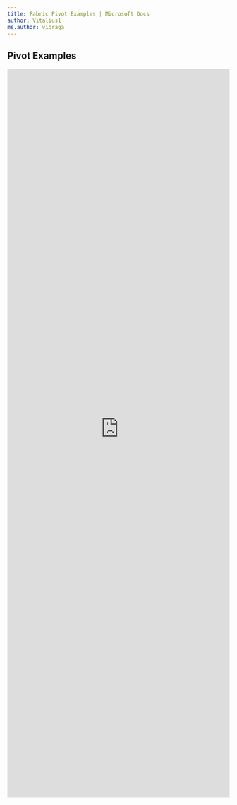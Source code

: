 ```yaml
---
title: Fabric Pivot Examples | Microsoft Docs
author: Vitalius1
ms.author: vibraga
---
```


## Pivot Examples

<iframe 
    title='Pivot Examples'
    src='https://fabricweb.z5.web.core.windows.net/pr-deploy-site/refs/heads/master/fabric-website-resources/dist/index.html#/examples/pivot?docsExample=true'
    frameborder='no'
    height='1650'
    style='width: 100%;'
>